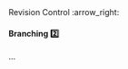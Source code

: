 <link rel="stylesheet" href="{{baseUrl}}/css/textbook.css">

<div class="website-content">

<div id="path">Revision Control :arrow_right: </div>

<div id="title">

#### Branching :two:

</div>

<div id="body">

...

</div>

</div>
